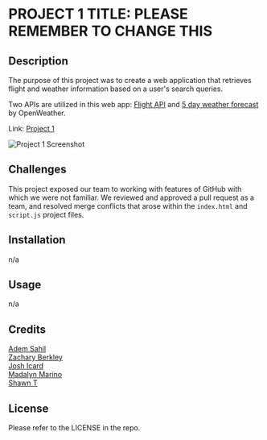 # PROJECT 1 TITLE: PLEASE REMEMBER TO CHANGE THIS 

## Description

The purpose of this project was to create a web application that retrieves flight and weather information based on a user's search queries. 

Two APIs are utilized in this web app: [Flight API](https://api.flightapi.io) and [5 day weather forecast](https://openweathermap.org/forecast5) by OpenWeather. 

Link: [Project 1](https://zberkley88.github.io/project-1-tentative-name/)

![Project 1 Screenshot](./)


## Challenges

This project exposed our team to working with features of GitHub with which we were not familiar. We reviewed and approved a pull request as a team, and resolved merge conflicts that arose within the `index.html` and `script.js` project files. 

## Installation

n/a 

## Usage

 n/a

## Credits

[Adem Sahil](https://github.com/ademsahil274)<br>
[Zachary Berkley](https://github.com/ZBerkley88)<br>
[Josh Icard](https://github.com/jicard)<br>
[Madalyn Marino](https://github.com/madalynmm)<br>
[Shawn T](https://github.com/LightintheBulb)

## License

Please refer to the LICENSE in the repo.
